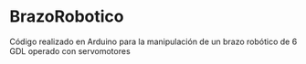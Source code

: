 # BrazoRobotico
Código realizado en Arduino para la manipulación de un brazo robótico de 6 GDL operado con servomotores
